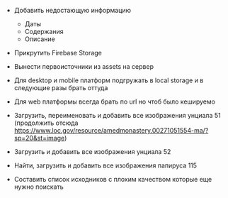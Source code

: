 - Добавить недостающую информацию
  - Даты
  - Содержания
  - Описание

- Прикрутить Firebase Storage 
- Вынести первоисточники из assets на сервер
- Для desktop и mobile платформ подгружать в local storage и в следующие разы брать оттуда
- Для web платформы всегда брать по url но чтоб было кешируемо

- Загрузить, переименовать и добавить все изображения унциала 51 (продолжить отсюда https://www.loc.gov/resource/amedmonastery.00271051554-ma/?sp=20&st=image)
- Загрузить и добавить все изображения унциала 52
- Найти, загрузить и добавить все изображения папируса 115
- Составить список исходников с плохим качеством которые еще нужно поискать



